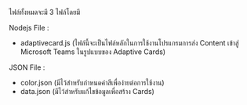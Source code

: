 ไฟล์ทั้งหมดจะมี 3 ไฟล์โดยมี 

Nodejs File : 
- adaptivecard.js (ไฟล์นี้จะเป็นไฟล์หลักในการใช้งานโปรแกรมการส่ง Content เข้าสู่ Microsoft Teams ในรูปแบบของ Adaptive Cards)
  
JSON File :
- color.json (มีไว้สำหรับกำหนดค่าสีเพื่อง่ายต่อการใช้งาน)
- data.json (มีไว้สำหรับแก้ไขข้อมูลเพื่อสร้าง Cards)
